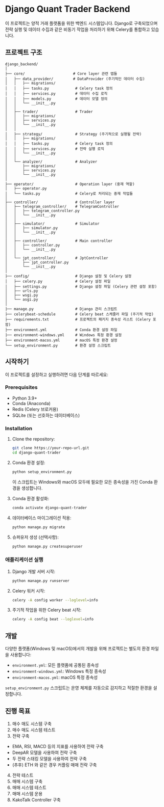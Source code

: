 # Django Quant Trader Backend

이 프로젝트는 양적 거래 플랫폼을 위한 백엔드 시스템입니다. Django로 구축되었으며 전략 실행 및 데이터 수집과 같은 비동기 작업을 처리하기 위해 Celery를 통합하고 있습니다.

## 프로젝트 구조

```
django_backend/
│
├── core/                      # Core layer 관련 앱들
│   ├── data_provider/         # DataProvider (주기적인 데이터 수집)
│   │   ├── migrations/
│   │   ├── tasks.py            # Celery task 정의
│   │   ├── services.py         # 데이터 수집 로직
│   │   ├── models.py           # 데이터 모델 정의
│   │   └── __init__.py
│   │
│   ├── trader/                 # Trader
│   │   ├── migrations/
│   │   ├── services.py
│   │   └── __init__.py
│   │
│   ├── strategy/               # Strategy (주기적으로 실행될 전략)
│   │   ├── migrations/
│   │   ├── tasks.py            # Celery task 정의
│   │   ├── services.py         # 전략 실행 로직
│   │   └── __init__.py
│   │
│   └── analyzer/               # Analyzer
│       ├── migrations/
│       ├── services.py
│       └── __init__.py
│
├── operator/                   # Operation layer (중재 역할)
│   ├── operator.py
│   └── tasks.py                # Celery로 처리되는 중재 작업들
│
├── controller/                 # Controller layer
│   ├── telegram_controller/    # TelegramController
│   │   ├── telegram_controller.py
│   │   └── __init__.py
│   │
│   ├── simulator/              # Simulator
│   │   ├── simulator.py
│   │   └── __init__.py
│   │
│   ├── controller/             # Main controller
│   │   ├── controller.py
│   │   └── __init__.py
│   │
│   └── jpt_controller/         # JptController
│       ├── jpt_controller.py
│       └── __init__.py
│
├── config/                     # Django 설정 및 Celery 설정
│   ├── celery.py               # Celery 설정 파일
│   ├── settings.py             # Django 설정 파일 (Celery 관련 설정 포함)
│   ├── urls.py
│   ├── wsgi.py
│   └── asgi.py
│
├── manage.py                   # Django 관리 스크립트
├── celerybeat-schedule         # Celery beat 스케줄러 파일 (주기적 작업)
├── requirements.txt            # 프로젝트의 패키지 종속성 리스트 (Celery 포함)
├── environment.yml             # Conda 환경 설정 파일
├── environment-windows.yml     # Windows 특정 환경 설정
├── environment-macos.yml       # macOS 특정 환경 설정
└── setup_environment.py        # 환경 설정 스크립트
```

## 시작하기

이 프로젝트를 설정하고 실행하려면 다음 단계를 따르세요:

### Prerequisites

- Python 3.9+
- Conda (Anaconda)
- Redis (Celery 브로커용)
- SQLite (또는 선호하는 데이터베이스)

### Installation

1. Clone the repository:

   ```bash
   git clone https://your-repo-url.git
   cd django-quant-trader
   ```

2. Conda 환경 설정:

   ```bash
   python setup_environment.py
   ```

   이 스크립트는 Windows와 macOS 모두에 필요한 모든 종속성을 가진 Conda 환경을 생성합니다.

3. Conda 환경 활성화:

   ```bash
   conda activate django-quant-trader
   ```

4. 데이터베이스 마이그레이션 적용:

   ```bash
   python manage.py migrate
   ```

5. 슈퍼유저 생성 (선택사항):
   ```bash
   python manage.py createsuperuser
   ```

### 애플리케이션 실행

1. Django 개발 서버 시작:

   ```bash
   python manage.py runserver
   ```

2. Celery 워커 시작:

   ```bash
   celery -A config worker --loglevel=info
   ```

3. 주기적 작업을 위한 Celery beat 시작:
   ```bash
   celery -A config beat --loglevel=info
   ```

## 개발

다양한 플랫폼(Windows 및 macOS)에서의 개발을 위해 프로젝트는 별도의 환경 파일을 사용합니다:

- `environment.yml`: 모든 플랫폼에 공통된 종속성
- `environment-windows.yml`: Windows 특정 종속성
- `environment-macos.yml`: macOS 특정 종속성

`setup_environment.py` 스크립트는 운영 체제를 자동으로 감지하고 적절한 환경을 설정합니다.

## 진행 목표

1. 매수 매도 시스템 구축
2. 매수 매도 시스템 테스트
3. 전략 구축

- EMA, RSI, MACD 등의 지표를 사용하여 전략 구축
- DeepAR 모델을 사용하여 전략 구축
- 두 전략 스태킹 모델을 사용하여 전략 구축
- (추후) ETH 와 같은 경우 커플링 매매 전략 구축

4. 전략 테스트
5. 매매 시스템 구축
6. 매매 시스템 테스트
7. 매매 시스템 운용
8. KakoTalk Controller 구축
